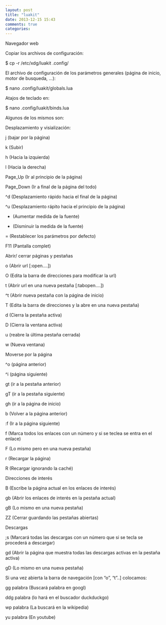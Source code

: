 ```yaml
---
layout: post
title: "luakit"
date: 2013-12-15 15:43
comments: true
categories: 
---
```

Navegador web

Copiar los archivos de configuración:

$ cp -r /etc/xdg/luakit .config/

El archivo de configuración de los parámetros generales (página de inicio, motor de busqueda, …):

$ nano .config/luakit/globals.lua

Atajos de teclado en:

$ nano .config/luakit/binds.lua

Algunos de los mismos son:

Desplazamiento y visialización:

j (bajar por la página)

k (Subir)

h (Hacia la izquierda)

l (Hacia la derecha)

Page_Up (Ir al principio de la página)

Page_Down (Ir a final de la página del todo)

^d (Desplazamiento rápido hacia el final de la página)

^u (Desplazamiento rápito hacia el principio de la página)

+ (Aumentar medida de la fuente)

- (Disminuir la medida de la fuente)

= (Restablecer los parámetros por defecto)

F11 (Pantalla complet)

Abrir/ cerrar páginas y pestañas

o (Abrir url [:open....])

O (Edita la barra de direcciones para modificar la url)

t (Abrir url en una nueva pestaña [:tabopen....])

^t (Abrir nueva pestaña con la página de inicio)

T (Edita la barra de direcciones y la abre en una nueva pestaña)

d (Cierra la pestaña activa)

D (Cierra la ventana activa)

u (reabre la última pestaña cerrada)

w (Nueva ventana)

Moverse por la página

^o (página anterior)

^i (página siguiente)

gt (ir a la pestaña anterior)

gT (ir a la pestaña siguiente)

gh (ir a la página de inicio)

b (Volver a la página anterior)

:f (Ir a la página siguiente)

f (Marca todos los enlaces con un número y si se teclea se entra en el enlace)

F (Lo mismo pero en una nueva pestaña)

r (Recargar la página)

R (Recargar ignorando la caché)

Direcciones de interés

B (Escribe la página actual en los enlaces de interés)

gb (Abrir los enlaces de interés en la pestaña actual)

gB (Lo mismo en una nueva pestaña)

ZZ (Cerrar guardando las pestañas abiertas)

Descargas

;s (Marcará todas las descargas con un número que si se tecla se procederá a descargar)

gd (Abrir la página que muestra todas las descargas activas en la pestaña activa)

gD (Lo mismo en una nueva pestaña)

Si una vez abierta la barra de navegación [con “o”, “t”..] colocamos:

gg palabra (Buscará palabra en googl)

ddg palabra (lo hará en el buscador duckduckgo)

wp palabra (La buscará en la wikipedia)

yu palabra (En youtube)

